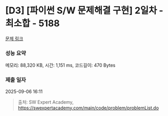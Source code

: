 # [D3] [파이썬 S/W 문제해결 구현] 2일차 - 최소합 - 5188 

[문제 링크](https://swexpertacademy.com/main/code/problem/problemDetail.do?contestProbId=AWTtlrlKeDcDFAVT) 

### 성능 요약

메모리: 88,320 KB, 시간: 1,151 ms, 코드길이: 470 Bytes

### 제출 일자

2025-09-06 16:11



> 출처: SW Expert Academy, https://swexpertacademy.com/main/code/problem/problemList.do